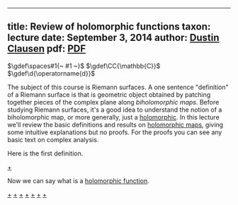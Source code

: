 
---
title: Review of holomorphic functions
taxon: lecture
date: September 3, 2014
author: [Dustin Clausen](../person/dustin-clausen)
pdf: [PDF](https://www.ihes.fr/~dustin/files/RiemannSurfaces/RS1.pdf)
---

$\gdef\spaces#1{~ #1 ~}$
$\gdef\CC{\mathbb{C}}$
$\gdef\d{\operatorname{d}}$

[holomorphic]: ./rmsf-1200.md

The subject of this course is Riemann surfaces. A one sentence "definition" of a Riemann surface is that is geometric object obtained by patching together pieces of the complex plane along _biholomorphic maps_. Before studying Riemann surfaces, it's a good idea to understand the notion of a biholomorphic map, or more generally, just a [holomorphic][holomorphic]. In this lecture we'll review the basic definitions and results on [holomorphic maps][holomorphic], giving some intuitive explanations but no proofs. For the proofs you can see any basic text on complex analysis. 

[](./rmsf-1101.md#:embed)

Here is the first definition. 

[+](./rmsf-1100.md#:embed)

Now we can say what is a [holomorphic function][holomorphic]. 

[+](./rmsf-1200.md#:embed)
[+](./rmsf-1201.md#:embed)
[+](./rmsf-1300.md#:embed)
[+](./rmsf-1301.md#:embed)
[+](./rmsf-1400.md#:embed)
[+](./rmsf-1404.md#:embed)
[+](./rmsf-1500.md#:embed)
